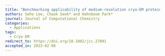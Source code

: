 ```yaml
---
title: "Benchmarking applicability of medium-resolution cryo-EM protein structures for structure-based drug design"
authors: Seho Lee, Chaok Seok* and Hahnbeom Park*
journal: Journal of Computational Chemistry
categories:
  - Applications
tags:
  - Cryo-EM
redirect_to: https://doi.org/10.1002/jcc.27091
accepted_in: 2023-02-06
---
```

